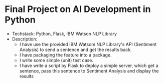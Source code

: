 # Final Project on AI Development in Python

- Techstack: Python, Flask, IBM Watson NLP Library
- Description:
    - I have use the provided IBM Watsom NLP Library's API (Sentiment Analysis) to send a sentence and get the results back.
    - I have packaging the feature into a package.
    - I write some simple (unit) test case.
    - I have write a script by Flask to deploy a simple server, which get a sentence, pass this sentence to Sentiment Analysis and display the results 
